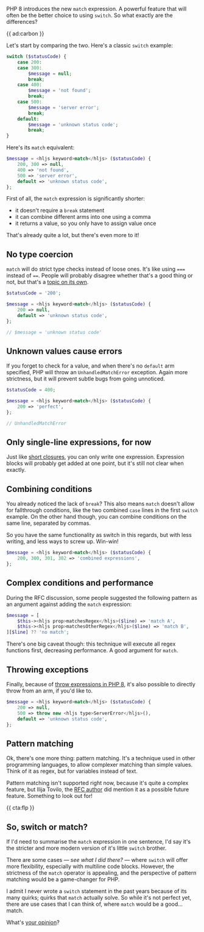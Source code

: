 PHP 8 introduces the new `match` expression. A powerful feature that will often be the better choice to using `switch`. So what exactly are the differences?

{{ ad:carbon }}

Let's start by comparing the two. Here's a classic `switch` example:

```php
switch ($statusCode) {
    case 200:
    case 300:
        $message = null;
        break;
    case 400:
        $message = 'not found';
        break;
    case 500:
        $message = 'server error';
        break;
    default:
        $message = 'unknown status code';
        break;
}
```

Here's its `match` equivalent:

```php
$message = <hljs keyword>match</hljs> ($statusCode) {
    200, 300 => null,
    400 => 'not found',
    500 => 'server error',
    default => 'unknown status code',
};
```

First of all, the `match` expression is significantly shorter:

- it doesn't require a `break` statement
- it can combine different arms into one using a comma
- it returns a value, so you only have to assign value once

That's already quite a lot, but there's even more to it!

## No type coercion

`match` will do strict type checks instead of loose ones. It's like using `===` instead of `==`.
People will probably disagree whether that's a good thing or not, but that's a [topic on its own](/blog/tests-and-types).

```php
$statusCode = '200';

$message = <hljs keyword>match</hljs> ($statusCode) {
    200 => null,
    default => 'unknown status code',
};

// $message = 'unknown status code'
```


## Unknown values cause errors

If you forget to check for a value, and when there's no `default` arm specified, PHP will throw an `UnhandledMatchError` exception. Again more strictness, but it will prevent subtle bugs from going unnoticed.  

```php
$statusCode = 400;

$message = <hljs keyword>match</hljs> ($statusCode) {
    200 => 'perfect',
};

// UnhandledMatchError
```

## Only single-line expressions, for now

Just like [short closures](/blog/short-closures-in-php), you can only write one expression. Expression blocks will probably get added at one point, but it's still not clear when exactly.

## Combining conditions

You already noticed the lack of `break`? This also means `match` doesn't allow for fallthrough conditions, like the two combined `case` lines in the first `switch` example. On the other hand though, you can combine conditions on the same line, separated by commas.

So you have the same functionality as switch in this regards, but with less writing, and less ways to screw up. Win-win!

```php
$message = <hljs keyword>match</hljs> ($statusCode) {
    200, 300, 301, 302 => 'combined expressions',
};
```

## Complex conditions and performance

During the RFC discussion, some people suggested the following pattern as an argument against adding the `match` expression:

```php
$message = [
    $this-><hljs prop>matchesRegex</hljs>($line) => 'match A',
    $this-><hljs prop>matchesOtherRegex</hljs>($line) => 'match B',
][$line] ?? 'no match';
```

There's one big caveat though: this technique will execute all regex functions first, decreasing performance. A good argument for `match`.

## Throwing exceptions

Finally, because of [throw expressions in PHP 8](/blog/new-in-php-8#throw-expression-rfc), it's also possible to directly throw from an arm, if you'd like to.

```php
$message = <hljs keyword>match</hljs> ($statusCode) {
    200 => null,
    500 => throw new <hljs type>ServerError</hljs>(),
    default => 'unknown status code',
};
```

## Pattern matching

Ok, there's one more thing: pattern matching. It's a technique used in other programming languages, to allow complexer matching than simple values. Think of it as regex, but for variables instead of text.

Pattern matching isn't supported right now, because it's quite a complex feature, but Ilija Tovilo, the [RFC author](*https://wiki.php.net/rfc/match_expression_v2) did mention it as a possible future feature. Something to look out for!

{{ cta:flp }}

## So, switch or match?

If I'd need to summarise the `match` expression in one sentence, I'd say it's the stricter and more modern version of it's little `switch` brother.

There are some cases — _see what I did there?_ — where `switch` will offer more flexibility, especially with multiline code blocks. However, the strictness of the `match` operator is appealing, and the perspective of pattern matching would be a game-changer for PHP.

I admit I never wrote a `switch` statement in the past years because of its many quirks; quirks that `match` actually solve. So while it's not perfect yet, there are use cases that I can think of, where `match` would be a good… match.

What's [your opinion](*https://twitter.com/brendt_gd)?
